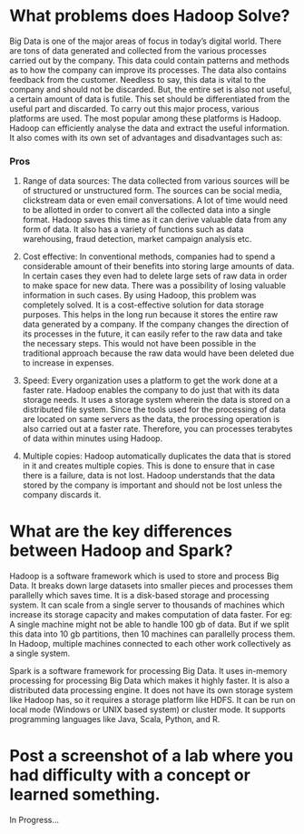 # What problems does Hadoop Solve?

Big Data is one of the major areas of focus in today’s digital world. There are tons of data generated and collected from the various processes carried out by the company. This data could contain patterns and methods as to how the company can improve its processes. The data also contains feedback from the customer. Needless to say, this data is vital to the company and should not be discarded. But, the entire set is also not useful, a certain amount of data is futile. This set should be differentiated from the useful part and discarded. To carry out this major process, various platforms are used. The most popular among these platforms is Hadoop. Hadoop can efficiently analyse the data and extract the useful information. It also comes with its own set of advantages and disadvantages such as:

### Pros
1. Range of data sources:
The data collected from various sources will be of structured or unstructured form. The sources can be social media, clickstream data or even email conversations. A lot of time would need to be allotted in order to convert all the collected data into a single format. Hadoop saves this time as it can derive valuable data from any form of data. It also has a variety of functions such as data warehousing, fraud detection, market campaign analysis etc.

2. Cost effective:
In conventional methods, companies had to spend a considerable amount of their benefits into storing large amounts of data. In certain cases they even had to delete large sets of raw data in order to make space for new data. There was a possibility of losing valuable information in such cases. By using Hadoop, this problem was completely solved. It is a cost-effective solution for data storage purposes. This helps in the long run because it stores the entire raw data generated by a company. If the company changes the direction of its processes in the future, it can easily refer to the raw data and take the necessary steps. This would not have been possible in the traditional approach because the raw data would have been deleted due to increase in expenses.

3. Speed:
Every organization uses a platform to get the work done at a faster rate. Hadoop enables the company to do just that with its data storage needs. It uses a storage system wherein the data is stored on a distributed file system. Since the tools used for the processing of data are located on same servers as the data, the processing operation is also carried out at a faster rate. Therefore, you can processes terabytes of data within minutes using Hadoop.

4. Multiple copies:
Hadoop automatically duplicates the data that is stored in it and creates multiple copies. This is done to ensure that in case there is a failure, data is not lost. Hadoop understands that the data stored by the company is important and should not be lost unless the company discards it.

# What are the key differences between Hadoop and Spark?
Hadoop is a software framework which is used to store and process Big Data. It breaks down large datasets into smaller pieces and processes them parallelly which saves time. It is a disk-based storage and processing system. It can scale from a single server to thousands of machines which increase its storage capacity and makes computation of data faster. For eg: A single machine might not be able to handle 100 gb of data. But if we split this data into 10 gb partitions, then 10 machines can parallelly process them.
In Hadoop, multiple machines connected to each other work collectively as a single system.

Spark is a software framework for processing Big Data. It uses in-memory processing for processing Big Data which makes it highly faster. It is also a distributed data processing engine. It does not have its own storage system like Hadoop has, so it requires a storage platform like HDFS. It can be run on local mode (Windows or UNIX based system) or cluster mode. It supports programming languages like Java, Scala, Python, and R.


# Post a screenshot of a lab where you had difficulty with a concept or learned something.
In Progress...
